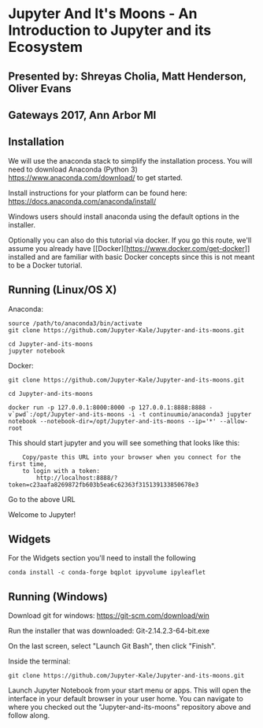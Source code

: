 # Jupyter And It's Moons - An Introduction to Jupyter and its Ecosystem

## Presented by: Shreyas Cholia, Matt Henderson, Oliver Evans
## Gateways 2017, Ann Arbor MI


## Installation 

We will use the anaconda stack to simplify the installation process. You will need to download Anaconda (Python 3) https://www.anaconda.com/download/ to get started. 

Install instructions for your platform can be found here:
https://docs.anaconda.com/anaconda/install/

Windows users should install anaconda using the default options in the installer.

Optionally you can also do this tutorial via docker. If you go this route, we'll assume you already have [[Docker][https://www.docker.com/get-docker]] installed and are familiar with basic Docker concepts since this is not meant to be a Docker tutorial.


## Running (Linux/OS X)

Anaconda:
```
source /path/to/anaconda3/bin/activate
git clone https://github.com/Jupyter-Kale/Jupyter-and-its-moons.git

cd Jupyter-and-its-moons
jupyter notebook
```

Docker:
```
git clone https://github.com/Jupyter-Kale/Jupyter-and-its-moons.git

cd Jupyter-and-its-moons

docker run -p 127.0.0.1:8000:8000 -p 127.0.0.1:8888:8888 -v`pwd`:/opt/Jupyter-and-its-moons -i -t continuumio/anaconda3 jupyter notebook --notebook-dir=/opt/Jupyter-and-its-moons --ip='*' --allow-root
```

This should start jupyter and you will see something that looks like this:
```
    Copy/paste this URL into your browser when you connect for the first time,
    to login with a token:
        http://localhost:8888/?token=c23aafa8269872fb603b5ea6c62363f315139133850678e3
```

Go to the above URL

Welcome to Jupyter!

## Widgets
For the Widgets section you'll need to install the following

```
conda install -c conda-forge bqplot ipyvolume ipyleaflet
```

## Running (Windows)

Download git for windows:
https://git-scm.com/download/win

Run the installer that was downloaded:
Git-2.14.2.3-64-bit.exe

On the last screen, select "Launch Git Bash", then click "Finish".

Inside the terminal:
```
git clone https://github.com/Jupyter-Kale/Jupyter-and-its-moons.git
```

Launch Jupyter Notebook from your start menu or apps.  This will open the interface in your default browser in your user home.
You can navigate to where you checked out the "Jupyter-and-its-moons" repository above and follow along.

